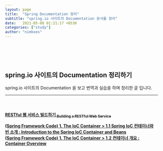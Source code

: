 ```yaml
---
layout: page
title:  "Spring Documentation 정리"
subtitle: "spring.io 사이트의 Documentation 문서를 정리"
date:   2021-05-08 01:21:17 +0530
categories: ["study"]
author: "nimkoes"
---
```

  
　  
　  
　  
## **spring.io 사이트의 Documentation 정리하기**
spring.io 사이트의 Documentation 을 보고 번역과 실습을 하며 정리한 글 입니다.  
  
---
　  
　  
[**RESTful 웹 서비스 빌드하기 <sub>Building a RESTful Web Service</sub>**][link_gs_001]
　  
  
[**(Spring Framework Code) 1. The IoC Container > 1.1 Spring IoC 컨테이너와 빈 소개 : Introduction to the Spring IoC Container and Beans**][link_core_001_001]  
[**(Spring Framework Code) 1. The IoC Container > 1.2 컨테이너 개요 : Container Overview**][link_core_001_002]  
  
  
[link_gs_001]:https://xxxelppa.tistory.com/263
[link_core_001_001]:https://xxxelppa.tistory.com/265
[link_core_001_002]:https://xxxelppa.tistory.com/267

